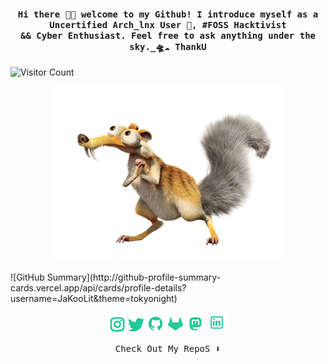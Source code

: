 
<h4 align="center"><samp> Hi there 👋🏼  welcome to my Github! I introduce myself as a Uncertified Arch_lnx User 👾, #FOSS Hacktivist <br>&& Cyber Enthusiast. Feel free to ask anything under the sky._🛸☁️ ThankU</samp></h4>

 ![Visitor Count](https://profile-counter.glitch.me/{albinxshiby}/count.svg)
<p align="center">

  <img width="370" src="assets/pe.png">
  
</p>
![GitHub Summary](http://github-profile-summary-cards.vercel.app/api/cards/profile-details?username=JaKooLit&theme=tokyonight)


<p align="center">
<a href= "https://instagram.com/albinxshiby" target="_blank"><img width="26" src="assets/instagram.png"/></a>
<a href= "https://twitter.com/albinxshiby"><img width="26" src="assets/twitter.png"/></a>
<a href= "https://github.com/albinxshiby"><img width="28" src="assets/github.png"/></a>
  <a href= "https://gitlab.com/albinxshiby"><img width="28" src="assets/gitlab.png"/></a>
<a href= "https://mastodon.social/@albinxshiby"><img width="28" src="assets/mastodon.png"/></a>
  <a href= "https://in.linkedin.com/albinxshiby"><img width="32" src="assets/linkedin.png"/></a>
</p>

<p align="center"><samp>
Check Out My RepoS ⬇️  
  </samp>
</p>

